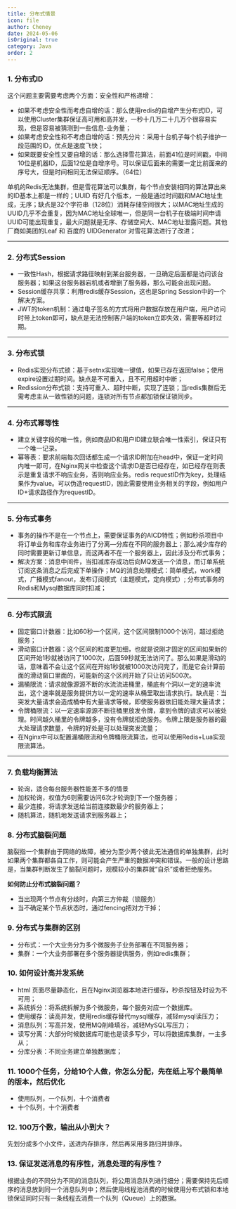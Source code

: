 ```yaml
---
title: 分布式情景
icon: file
author: Cheney
date: 2024-05-06
isOriginal: true
category: Java
order: 2
---
```

 

### 1. 分布式ID
这个问题主要需要考虑两个方面：安全性和严格递增：
- 如果不考虑安全性而考虑自增的话：那么使用redis的自增产生分布式ID，可以使用Cluster集群保证高可用和高并发，一秒十几万二十几万个很容易实现，但是容易被猜测到一些信息-业务量；
- 如果考虑安全性和不考虑自增的话：预先分片：采用十台机子每个机子维护一段范围的ID，优点是速度飞快；
- 如果既要安全性又要自增的话：那么选择雪花算法，前面41位是时间戳，中间10位是机器ID，后面12位是自增序号。可以保证后面来的需要一定比前面来的序号大，但是时间相同无法保证顺序。（64位）

单机的Redis无法集群，但是雪花算法可以集群，每个节点安装相同的算法算出来的ID基本上都是一样的；UUID 有好几个版本，一般是通过时间戳和MAC地址生成，无序；缺点是32个字符串（128位）消耗存储空间很大；以MAC地址生成的UUID几乎不会重复，因为MAC地址全球唯一，但是同一台机子在极端时间申请UUID可能出现重复，最大问题就是无序、存储空间大、MAC地址泄露问题。其他厂商如美团的Leaf 和 百度的 UIDGenerator 对雪花算法进行了改进；

---

### 2. 分布式Session
- 一致性Hash，根据请求路径映射到某台服务器，一旦确定后面都是访问该台服务器；如果这台服务器宕机或者增删了服务器，那么可能会出现问题。
- Session缓存共享：利用redis缓存Session，这也是Spring Session中的一个解决方案。
- JWT的token机制：通过电子签名的方式将用户数据存放在用户端，用户访问时带上token即可，缺点是无法控制客户端的token立即失效，需要等超时过期。

---

### 3. 分布式锁
- Redis实现分布式锁：基于setnx实现唯一键值，如果已存在返回false；使用expire设置过期时间。缺点是不可重入，且不可用超时中断；
- Redission分布式锁：支持可重入、超时中断，实现了连锁；当redis集群后无需考虑主从一致性锁的问题，连锁对所有节点都加锁保证锁同步。

---

### 4. 分布式幂等性
- 建立关键字段的唯一性，例如商品ID和用户ID建立联合唯一性索引，保证只有一个唯一记录。
- 幂等表：要求前端每次回话都生成一个请求ID附加在head中，保证一定时间内唯一即可，在Nginx网关中检查这个请求ID是否已经存在，如已经存在则表示是重复请求不响应业务，否则响应业务。redis requestID作为key，处理结果作为value。可以伪造requestID，因此需要使用业务相关的字段，例如用户ID+请求路径作为requestID。

---



### 5. 分布式事务
- 事务的操作不是在一个节点上，需要保证事务的AICD特性；例如秒杀项目中将订单业务和库存业务进行了分离—分库在不同的服务器上；那么减少库存的同时需要更新订单信息，而这两者不在一个服务器上，因此涉及分布式事务；
- 解决方案：消息中间件，当扣减库存成功后向MQ发送一个消息，而订单系统订阅这条消息之后完成下单操作；MQ的消息处理模式：简单模式，work模式，广播模式fanout，发布订阅模式（主题模式，定向模式）; 分布式事务的Redis和Mysql数据库同时扣减；

---

### 6. 分布式限流
- 固定窗口计数器：比如60秒一个区间，这个区间限制1000个访问，超过拒绝服务；
- 滑动窗口计数器：这个区间的粒度更加细，也就是说刚才固定的区间如果新的区间开始1秒就被访问了1000次，后面59秒就无法访问了。那么如果是滑动的话，意味着不会让这个区间在开始1秒就被1000次访问完了，而是它会计算前面的滑动窗口里面的，可能新的这个区间开始了只让访问500次。
- 漏桶限流：请求就像源源不断的水流流进桶里，桶底有个洞以一定的速率流出，这个速率就是服务提供方以一定的速率从桶里取出请求执行。缺点是：当突发大量请求会造成桶中有大量请求等候，即使服务器依旧能处理大量请求；
- 令牌桶限流：以一定速率源源不断往桶里放发令牌，拿到令牌的请求可以被处理。时间越久桶里的令牌越多，没有令牌就拒绝服务。令牌上限是服务器的最大处理请求数量，令牌的好处是可以处理突发流量；
- 在Nginx中可以配置漏桶限流和令牌桶限流算法，也可以使用Redis+Lua实现限流算法。

---

### 7. 负载均衡算法
- 轮询，适合每台服务器性能差不多的情景
- 加权轮询，权值为6则需要访问6次才轮询到下一个服务器；
- 最少连接，将请求发送给当前连接数最少的服务器上；
- 随机算法，随机地发送请求到服务器上；

### 8. 分布式脑裂问题
脑裂指一个集群由于网络的故障，被分为至少两个彼此无法通信的单独集群，此时如果两个集群都各自工作，则可能会产生严重的数据冲突和错误。一般的设计思路是，当集群判断发生了脑裂问题时，规模较小的集群就“自杀”或者拒绝服务。

**如何防止分布式脑裂问题？**
- 当出现两个节点有分歧时，向第三方仲裁（锁服务）
- 当不确定某个节点状态时，通过fencing把对方干掉；


### 9. 分布式与集群的区别
- 分布式：一个大业务分为多个微服务子业务部署在不同服务器；
- 集群：一个大业务部署在多个服务器提供服务，例如redis集群；

### 10. 如何设计高并发系统
-  html 页面尽量静态化，且在Nginx浏览器本地进行缓存，秒杀按钮及时设为不可用； 
- 系统拆分：将系统拆解为多个微服务，每个服务对应一个数据库。
- 使用缓存：读高并发，使用redis缓存替代mysql缓存，减轻mysql读压力；
- 消息队列：写高并发，使用MQ削峰填谷，减轻MySQL写压力；
- 读写分离：大部分时候数据库可能也是读多写少，可以将数据库集群，一主多从；
- 分库分表：不同业务建立单独数据库；

### 11. 1000个任务，分给10个人做，你怎么分配，先在纸上写个最简单的版本，然后优化
- 使用队列，一个队列，十个消费者
- 十个队列，十个消费者

### 12. 100万个数，输出从小到大？
先划分成多个小文件，送进内存排序，然后再采用多路归并排序。

### 13. 保证发送消息的有序性，消息处理的有序性？
根据业务的不同分为不同的消息队列，将公用消息队列进行细分；需要保持先后顺序的消息放到同一个消息队列中；然后使用线程池消费的时候使用分布式锁和本地锁保证同时只有一条线程去消费一个队列（Queue）上的数据。